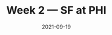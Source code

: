 ---
layout: game
title: Week 2 — SF at PHI
season: 2021
game_id: 2021_02_SF_PHI
week: 2
date: 2021-09-19
home_team: PHI
away_team: SF
final_home: 
final_away: 
pbp_url: /assets/data/pbp/2021/2021_02_SF_PHI.csv.gz
---